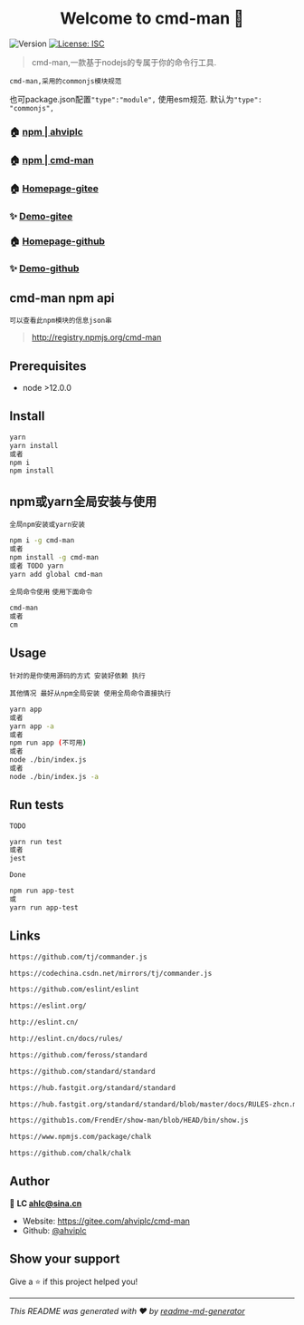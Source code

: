 <h1 align="center">Welcome to cmd-man 👋</h1>
<p>
  <img alt="Version" src="https://img.shields.io/badge/version-1.0.0-blue.svg?cacheSeconds=2592000" />
  <a href="#" target="_blank">
    <img alt="License: ISC" src="https://img.shields.io/badge/License-ISC-yellow.svg" />
  </a>
</p>

> cmd-man,一款基于nodejs的专属于你的命令行工具.

`cmd-man,采用的commonjs模块规范`

也可package.json配置`"type":"module",` 使用esm规范. 默认为`"type": "commonjs",`

### 🏠 [npm | ahviplc](https://www.npmjs.com/~ahviplc)

### 🏠 [npm | cmd-man](https://www.npmjs.com/package/cmd-man)

### 🏠 [Homepage-gitee](https://gitee.com/ahviplc/cmd-man)

### ✨ [Demo-gitee](https://gitee.com/ahviplc/cmd-man)

### 🏠 [Homepage-github](https://github.com/ahviplc/cmd-man)

### ✨ [Demo-github](https://github.com/ahviplc/cmd-man)

## cmd-man npm api

`可以查看此npm模块的信息json串`

> http://registry.npmjs.org/cmd-man

## Prerequisites

- node >12.0.0

## Install

```sh
yarn
yarn install
或者
npm i
npm install
```

## npm或yarn全局安装与使用

`全局npm安装或yarn安装`

```sh
npm i -g cmd-man
或者
npm install -g cmd-man
或者 TODO yarn
yarn add global cmd-man
```

`全局命令使用` `使用下面命令`

```sh
cmd-man
或者
cm
```

## Usage

`针对的是你使用源码的方式 安装好依赖 执行` 

`其他情况 最好从npm全局安装 使用全局命令直接执行`

```sh
yarn app
或者
yarn app -a
或者
npm run app (不可用)
或者
node ./bin/index.js
或者
node ./bin/index.js -a
```

## Run tests

`TODO`

```sh
yarn run test
或者
jest
```

`Done`

```sh
npm run app-test
或
yarn run app-test
```

## Links

```markdown
https://github.com/tj/commander.js

https://codechina.csdn.net/mirrors/tj/commander.js

https://github.com/eslint/eslint

https://eslint.org/

http://eslint.cn/

http://eslint.cn/docs/rules/

https://github.com/feross/standard

https://github.com/standard/standard

https://hub.fastgit.org/standard/standard

https://hub.fastgit.org/standard/standard/blob/master/docs/RULES-zhcn.md

https://github1s.com/FrendEr/show-man/blob/HEAD/bin/show.js

https://www.npmjs.com/package/chalk

https://github.com/chalk/chalk
```

## Author

👤 **LC ahlc@sina.cn**

* Website:  https://gitee.com/ahviplc/cmd-man
* Github: [@ahviplc](https://github.com/ahviplc)

## Show your support

Give a ⭐️ if this project helped you!

***
_This README was generated with ❤️ by [readme-md-generator](https://github.com/kefranabg/readme-md-generator)_
